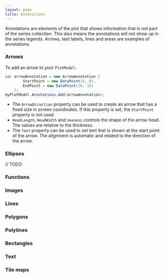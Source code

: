 ```yaml
---
layout: page
title: Annotations
---
```


Annotations are elements of the plot that shows information that is not part of the series collection. This also means the annotations will not show up in the series legends. Arrows, text labels, lines and areas are examples of annotations.

### Arrows

To add an arrow to your `PlotModel`:

``` csharp
var arrowAnnotation = new ArrowAnnotation { 
        StartPoint = new DataPoint(0, 0), 
        EndPoint = new DataPoint(10, 10) 
    };
myPlotModel.Annotations.Add(arrowAnnotation);
```

- The `ArrowDirection` property can be used to create an arrow that has a fixed size in screen coordinates. If this property is set, the `StartPoint` property is not used.
- `HeadLength`, `HeadWidth` and `Veeness` controls the shape of the arrow head. The values are relative to the thickness.
- The `Text` property can be used to set text that is shown at the start point of the arrow. The alignment is automatic and related to the direction of the arrow.

### Ellipses

// TODO

### Functions

### Images

### Lines

### Polygons

### Polylines

### Rectangles

### Text

### Tile maps
